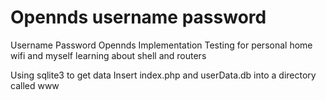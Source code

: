 # Opennds username password
Username Password Opennds Implementation 
Testing for personal home wifi and myself learning about shell and routers

Using sqlite3 to get data
Insert index.php and userData.db into a directory called www
